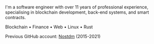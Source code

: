 I'm a software engineer with over 11 years of professional experience, specialising in blockchain development, back-end systems, and smart contracts.

Blockchain • Finance • Web • Linux • Rust

Previous GitHub account: [Nostdm](https://github.com/nostdm) (2015-2021)

